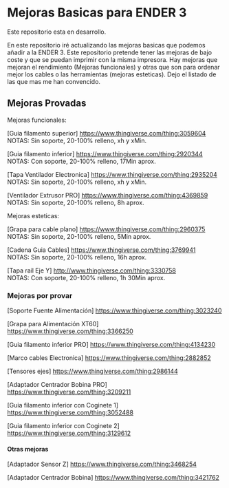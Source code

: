 # Mejoras Basicas para ENDER 3

Este repositorio esta en desarrollo.

En este repositorio iré actualizando las mejoras basicas que podemos añadir a la ENDER 3. Este repositorio pretende tener las mejoras de bajo coste y que se puedan imprimir con la misma impresora. Hay mejoras que mejoran el rendimiento (Mejoras funcionales) y otras que son para ordenar mejor los cables o las herramientas (mejoras esteticas). Dejo el listado de las que mas me han convencido.

## Mejoras Provadas  

Mejoras funcionales:  

[Guia filamento superior] https://www.thingiverse.com/thing:3059604   
NOTAS: Sin soporte, 20-100% relleno, xh y xMin.  

[Guia filamento inferior] https://www.thingiverse.com/thing:2920344    
NOTAS: Con soporte, 20-100% relleno, 17Min aprox.    

[Tapa Ventilador Electronica] https://www.thingiverse.com/thing:2935204   
NOTAS: Sin soporte, 20-100% relleno, xh y xMin.  

[Ventilador Extrusor PRO] https://www.thingiverse.com/thing:4369859    
NOTAS: Sin soporte, 20-100% relleno, 8h aprox.  


Mejoras esteticas:  

[Grapa para cable plano] https://www.thingiverse.com/thing:2960375    
NOTAS: Sin soporte, 20-100% relleno, 5Min aprox.    

[Cadena Guia Cables] https://www.thingiverse.com/thing:3769941    
NOTAS: Sin soporte, 20-100% relleno, 16h aprox.   

[Tapa rail Eje Y] http://www.thingiverse.com/thing:3330758   
NOTAS: Con soporte, 20-100% relleno, 1h 30Min aprox.  


### Mejoras por provar

[Soporte Fuente Alimentación] https://www.thingiverse.com/thing:3023240     

[Grapa para Alimentación XT60] https://www.thingiverse.com/thing:3366250  

[Guia filamento inferior PRO] https://www.thingiverse.com/thing:4134230     

[Marco cables Electronica] https://www.thingiverse.com/thing:2882852    

[Tensores ejes] https://www.thingiverse.com/thing:2986144    

[Adaptador Centrador Bobina PRO] https://www.thingiverse.com/thing:3209211      

[Guia filamento inferior con Coginete 1] https://www.thingiverse.com/thing:3052488     

[Guia filamento inferior con Coginete 2] https://www.thingiverse.com/thing:3129612    


#### Otras mejoras

[Adaptador Sensor Z] https://www.thingiverse.com/thing:3468254  

[Adaptador Centrador Bobina] https://www.thingiverse.com/thing:3421762   


